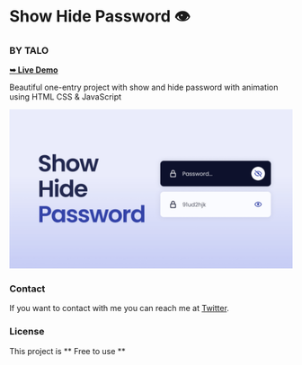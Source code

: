 # Show Hide Password 👁️
### BY TALO

<a href="https://alphaotuken.github.io/Password-Button-UI/"><strong>➥ Live Demo</strong></a>

Beautiful one-entry project with show and hide password with animation using HTML CSS & JavaScript

![preview img](/preview.png)

### Contact

If you want to contact with me you can reach me at [Twitter](https://www.twitter.com/taloisik).

### License

This project is ** Free to use **
